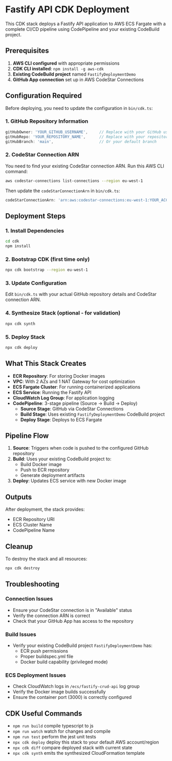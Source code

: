 # Fastify API CDK Deployment

This CDK stack deploys a Fastify API application to AWS ECS Fargate with a complete CI/CD pipeline using CodePipeline and your existing CodeBuild project.

## Prerequisites

1. **AWS CLI configured** with appropriate permissions
2. **CDK CLI installed**: `npm install -g aws-cdk`
3. **Existing CodeBuild project** named `FastifyDeploymentDemo`
4. **GitHub App connection** set up in AWS CodeStar Connections

## Configuration Required

Before deploying, you need to update the configuration in `bin/cdk.ts`:

### 1. GitHub Repository Information

```typescript
gitHubOwner: 'YOUR_GITHUB_USERNAME',     // Replace with your GitHub username
gitHubRepo: 'YOUR_REPOSITORY_NAME',      // Replace with your repository name
gitHubBranch: 'main',                    // Or your default branch
```

### 2. CodeStar Connection ARN

You need to find your existing CodeStar connection ARN. Run this AWS CLI command:

```bash
aws codestar-connections list-connections --region eu-west-1
```

Then update the `codeStarConnectionArn` in `bin/cdk.ts`:

```typescript
codeStarConnectionArn: 'arn:aws:codestar-connections:eu-west-1:YOUR_ACCOUNT_ID:connection/CONNECTION_ID'
```

## Deployment Steps

### 1. Install Dependencies

```bash
cd cdk
npm install
```

### 2. Bootstrap CDK (first time only)

```bash
npx cdk bootstrap --region eu-west-1
```

### 3. Update Configuration

Edit `bin/cdk.ts` with your actual GitHub repository details and CodeStar connection ARN.

### 4. Synthesize Stack (optional - for validation)

```bash
npx cdk synth
```

### 5. Deploy Stack

```bash
npx cdk deploy
```

## What This Stack Creates

- **ECR Repository**: For storing Docker images
- **VPC**: With 2 AZs and 1 NAT Gateway for cost optimization
- **ECS Fargate Cluster**: For running containerized applications
- **ECS Service**: Running the Fastify API
- **CloudWatch Log Group**: For application logging
- **CodePipeline**: 3-stage pipeline (Source → Build → Deploy)
  - **Source Stage**: GitHub via CodeStar Connections
  - **Build Stage**: Uses existing `FastifyDeploymentDemo` CodeBuild project
  - **Deploy Stage**: Deploys to ECS Fargate

## Pipeline Flow

1. **Source**: Triggers when code is pushed to the configured GitHub repository
2. **Build**: Uses your existing CodeBuild project to:
   - Build Docker image
   - Push to ECR repository
   - Generate deployment artifacts
3. **Deploy**: Updates ECS service with new Docker image

## Outputs

After deployment, the stack provides:
- ECR Repository URI
- ECS Cluster Name  
- CodePipeline Name

## Cleanup

To destroy the stack and all resources:

```bash
npx cdk destroy
```

## Troubleshooting

### Connection Issues
- Ensure your CodeStar connection is in "Available" status
- Verify the connection ARN is correct
- Check that your GitHub App has access to the repository

### Build Issues
- Verify your existing CodeBuild project `FastifyDeploymentDemo` has:
  - ECR push permissions
  - Proper buildspec.yml file
  - Docker build capability (privileged mode)

### ECS Deployment Issues
- Check CloudWatch logs in `/ecs/fastify-crud-api` log group
- Verify the Docker image builds successfully
- Ensure the container port (3000) is correctly configured

## CDK Useful Commands

* `npm run build`   compile typescript to js
* `npm run watch`   watch for changes and compile
* `npm run test`    perform the jest unit tests
* `npx cdk deploy`  deploy this stack to your default AWS account/region
* `npx cdk diff`    compare deployed stack with current state
* `npx cdk synth`   emits the synthesized CloudFormation template
